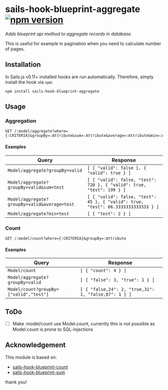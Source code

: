 # sails-hook-blueprint-aggregate [![npm version](https://badge.fury.io/js/sails-hook-blueprint-aggregate.svg)](https://badge.fury.io/js/sails-hook-blueprint-aggregate)
_Adds blueprint api method to aggregate records in database._

This is useful for example in pagination when you need to calculate number of pages. 

## Installation

In Sails.js v0.11+ installed hooks are run automatically. Therefore, simply install the hook via `npm`:

    npm install sails-hook-blueprint-aggregate

## Usage

### Aggregation

```
GET /:model/aggregate?where={:CRITERIA}&groupBy=:Attribute&sum=:Attribute&average=:Attribute&min=:Attribute&max=:Attribute&sort=:Attribute
```

#### Examples

| Query | Response |
| ----- | -------- |
|`Model/aggregate?groupBy=valid` | `[ { "valid": false }, { "valid": true } ]` |
|`Model/aggregate?groupBy=valid&sum=test` | `[ { "valid": false, "test": 720 }, { "valid": true, "test": 199 } ]` |
|`Model/aggregate?groupBy=valid&average=test` | `[ { "valid": false, "test": 45 }, { "valid": true, "test": 66.3333333333333 } ]`|
|`Model/aggregate?min=test` | ` [ { "test": 2 } ] ` |

### Count

```
GET /:model/count?where={:CRITERIA}&groupBy=:Attribute
```

#### Examples

| Query | Response |
| ----- | -------- |
|`Model/count` | `[ { "count": 4 } ]` |
|`Model/aggregate?groupBy=valid` | `[ { "false": 3, "true": 1 } ]` |
|`Model/count?groupBy=["valid","test"]` | `[ { "false,24": 2, "true,31": 1, "false,87": 1 } ]` |

## ToDo

- [ ] Make :model/count use Model.count, currently this is not possible as Model.count is prone to SQL-injections

## Acknowledgement

This module is based on:
* [sails-hook-blueprint-count](https://github.com/kristian-ackar/sails-hook-blueprint-count)
* [sails-hook-blueprint-sum](https://github.com/GregKapustin/sails-hook-blueprint-sum)

thank you!

[ref]:https://github.com/balderdashy/waterline/issues/61

